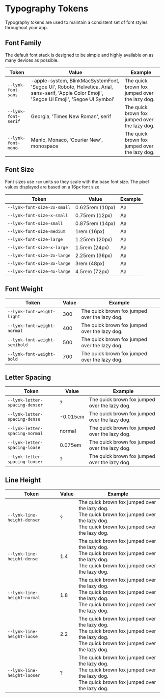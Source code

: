# Typography Tokens

Typography tokens are used to maintain a consistent set of font styles throughout your app.

## Font Family

The default font stack is designed to be simple and highly available on as many devices as possible.

| Token             | Value                                                                                                                                         | Example                                                                                              |
| ----------------- | --------------------------------------------------------------------------------------------------------------------------------------------- | ---------------------------------------------------------------------------------------------------- |
| `--lynk-font-sans`  | -apple-system, BlinkMacSystemFont, 'Segoe UI', Roboto, Helvetica, Arial, sans-serif, 'Apple Color Emoji', 'Segoe UI Emoji', 'Segoe UI Symbol' | <span style="font-family: var(--lynk-font-sans)">The quick brown fox jumped over the lazy dog.</span>  |
| `--lynk-font-serif` | Georgia, 'Times New Roman', serif                                                                                                             | <span style="font-family: var(--lynk-font-serif)">The quick brown fox jumped over the lazy dog.</span> |
| `--lynk-font-mono`  | Menlo, Monaco, 'Courier New', monospace                                                                                                       | <span style="font-family: var(--lynk-font-mono)">The quick brown fox jumped over the lazy dog.</span>  |

## Font Size

Font sizes use `rem` units so they scale with the base font size. The pixel values displayed are based on a 16px font size.

| Token                     | Value           | Example                                                         |
| ------------------------- | --------------- | --------------------------------------------------------------- |
| `--lynk-font-size-2x-small` | 0.625rem (10px) | <span style="font-size: var(--lynk-font-size-2x-small)">Aa</span> |
| `--lynk-font-size-x-small`  | 0.75rem (12px)  | <span style="font-size: var(--lynk-font-size-x-small)">Aa</span>  |
| `--lynk-font-size-small`    | 0.875rem (14px) | <span style="font-size: var(--lynk-font-size-small)">Aa</span>    |
| `--lynk-font-size-medium`   | 1rem (16px)     | <span style="font-size: var(--lynk-font-size-medium)">Aa</span>   |
| `--lynk-font-size-large`    | 1.25rem (20px)  | <span style="font-size: var(--lynk-font-size-large)">Aa</span>    |
| `--lynk-font-size-x-large`  | 1.5rem (24px)   | <span style="font-size: var(--lynk-font-size-x-large)">Aa</span>  |
| `--lynk-font-size-2x-large` | 2.25rem (36px)  | <span style="font-size: var(--lynk-font-size-2x-large)">Aa</span> |
| `--lynk-font-size-3x-large` | 3rem (48px)     | <span style="font-size: var(--lynk-font-size-3x-large)">Aa</span> |
| `--lynk-font-size-4x-large` | 4.5rem (72px)   | <span style="font-size: var(--lynk-font-size-4x-large)">Aa</span> |

## Font Weight

| Token                       | Value | Example                                                                                                         |
| --------------------------- | ----- | --------------------------------------------------------------------------------------------------------------- |
| `--lynk-font-weight-light`    | 300   | <span style="font-weight: var(--lynk-font-weight-light);">The quick brown fox jumped over the lazy dog.</span>    |
| `--lynk-font-weight-normal`   | 400   | <span style="font-weight: var(--lynk-font-weight-normal);">The quick brown fox jumped over the lazy dog.</span>   |
| `--lynk-font-weight-semibold` | 500   | <span style="font-weight: var(--lynk-font-weight-semibold);">The quick brown fox jumped over the lazy dog.</span> |
| `--lynk-font-weight-bold`     | 700   | <span style="font-weight: var(--lynk-font-weight-bold);">The quick brown fox jumped over the lazy dog.</span>     |

## Letter Spacing

| Token                        | Value    | Example                                                                                                             |
| ---------------------------- | -------- | ------------------------------------------------------------------------------------------------------------------- |
| `--lynk-letter-spacing-denser` | ?        | <span style="letter-spacing: var(--lynk-letter-spacing-denser);">The quick brown fox jumped over the lazy dog.</span> |
| `--lynk-letter-spacing-dense`  | -0.015em | <span style="letter-spacing: var(--lynk-letter-spacing-dense);">The quick brown fox jumped over the lazy dog.</span>  |
| `--lynk-letter-spacing-normal` | normal   | <span style="letter-spacing: var(--lynk-letter-spacing-normal);">The quick brown fox jumped over the lazy dog.</span> |
| `--lynk-letter-spacing-loose`  | 0.075em  | <span style="letter-spacing: var(--lynk-letter-spacing-loose);">The quick brown fox jumped over the lazy dog.</span>  |
| `--lynk-letter-spacing-looser` | ?        | <span style="letter-spacing: var(--lynk-letter-spacing-looser);">The quick brown fox jumped over the lazy dog.</span> |

## Line Height

| Token                     | Value | Example                                                                                                                                                                                                       |
| ------------------------- | ----- | ------------------------------------------------------------------------------------------------------------------------------------------------------------------------------------------------------------- |
| `--lynk-line-height-denser` | ?     | <div style="line-height: var(--lynk-line-height-denser);">The quick brown fox jumped over the lazy dog.<br>The quick brown fox jumped over the lazy dog.<br>The quick brown fox jumped over the lazy dog.</div> |
| `--lynk-line-height-dense`  | 1.4   | <div style="line-height: var(--lynk-line-height-dense);">The quick brown fox jumped over the lazy dog.<br>The quick brown fox jumped over the lazy dog.<br>The quick brown fox jumped over the lazy dog.</div>  |
| `--lynk-line-height-normal` | 1.8   | <div style="line-height: var(--lynk-line-height-normal);">The quick brown fox jumped over the lazy dog.<br>The quick brown fox jumped over the lazy dog.<br>The quick brown fox jumped over the lazy dog.</div> |
| `--lynk-line-height-loose`  | 2.2   | <div style="line-height: var(--lynk-line-height-loose);">The quick brown fox jumped over the lazy dog.<br>The quick brown fox jumped over the lazy dog.<br>The quick brown fox jumped over the lazy dog.</div>  |
| `--lynk-line-height-looser` | ?     | <div style="line-height: var(--lynk-line-height-looser);">The quick brown fox jumped over the lazy dog.<br>The quick brown fox jumped over the lazy dog.<br>The quick brown fox jumped over the lazy dog.</div> |
